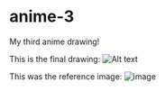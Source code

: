 # anime-3
My third anime drawing! 

This is the final drawing:
<img title="a title" alt="Alt text" src="IMG_4377.png">


This was the reference image:
![image](https://github.com/user-attachments/assets/1972c1be-fe9c-401e-a8d1-a8ef3f2cb8c6)
